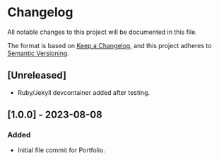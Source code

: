# Changelog

All notable changes to this project will be documented in this file.

The format is based on [Keep a Changelog](https://keepachangelog.com/en/1.1.0/), and this project adheres to [Semantic Versioning](https://semver.org/spec/v2.0.0.html).

## [Unreleased]

- Ruby/Jekyll devcontainer added after testing.

## [1.0.0] - 2023-08-08

### Added

- Initial file commit for Portfolio.